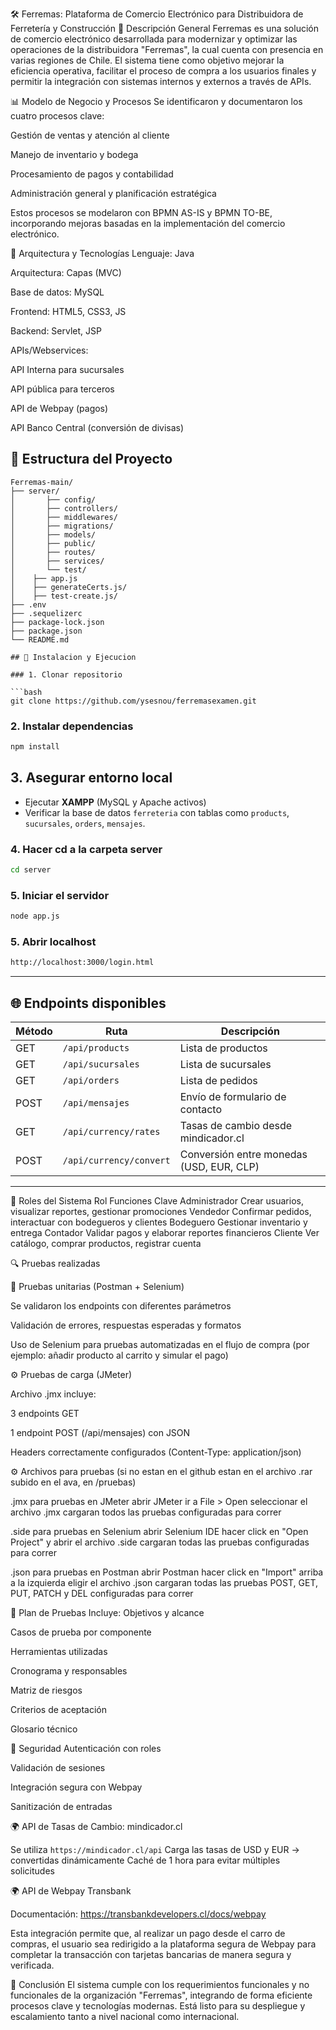🛠️ Ferremas: Plataforma de Comercio Electrónico para Distribuidora de Ferretería y Construcción
📌 Descripción General
Ferremas es una solución de comercio electrónico desarrollada para modernizar y optimizar las operaciones de la distribuidora "Ferremas", la cual cuenta con presencia en varias regiones de Chile. El sistema tiene como objetivo mejorar la eficiencia operativa, facilitar el proceso de compra a los usuarios finales y permitir la integración con sistemas internos y externos a través de APIs.

📊 Modelo de Negocio y Procesos
Se identificaron y documentaron los cuatro procesos clave:

Gestión de ventas y atención al cliente

Manejo de inventario y bodega

Procesamiento de pagos y contabilidad

Administración general y planificación estratégica

Estos procesos se modelaron con BPMN AS-IS y BPMN TO-BE, incorporando mejoras basadas en la implementación del comercio electrónico.

🧱 Arquitectura y Tecnologías
Lenguaje: Java

Arquitectura: Capas (MVC)

Base de datos: MySQL

Frontend: HTML5, CSS3, JS

Backend: Servlet, JSP

APIs/Webservices:

API Interna para sucursales

API pública para terceros

API de Webpay (pagos)

API Banco Central (conversión de divisas)


## 📁 Estructura del Proyecto

```
Ferremas-main/
├── server/
│       ├── config/
│       ├── controllers/
│       ├── middlewares/
│       ├── migrations/
│       ├── models/
│       ├── public/
│       ├── routes/
│       ├── services/
│       └── test/
│    ├── app.js
│    ├── generateCerts.js/
│    ├── test-create.js/
├── .env
├── .sequelizerc
├── package-lock.json
├── package.json
└── README.md

## 🚀 Instalacion y Ejecucion

### 1. Clonar repositorio

```bash
git clone https://github.com/ysesnou/ferremasexamen.git
```

### 2. Instalar dependencias

```bash
npm install
```

## 3. Asegurar entorno local

- Ejecutar **XAMPP** (MySQL y Apache activos)
- Verificar la base de datos `ferreteria` con tablas como `products`, `sucursales`, `orders`, `mensajes`.

### 4. Hacer cd a la carpeta server 

```bash
cd server
```

### 5. Iniciar el servidor

```bash
node app.js
```

### 5. Abrir localhost

```bash
http://localhost:3000/login.html
```

---

## 🌐 Endpoints disponibles

| Método | Ruta                          | Descripción                        |
|--------|-------------------------------|------------------------------------|
| GET    | `/api/products`              | Lista de productos                 |
| GET    | `/api/sucursales`           | Lista de sucursales                |
| GET    | `/api/orders`               | Lista de pedidos                   |
| POST   | `/api/mensajes`             | Envío de formulario de contacto    |
| GET    | `/api/currency/rates`       | Tasas de cambio desde mindicador.cl |
| POST   | `/api/currency/convert`     | Conversión entre monedas (USD, EUR, CLP) |

---



👤 Roles del Sistema
Rol	Funciones Clave
Administrador	Crear usuarios, visualizar reportes, gestionar promociones
Vendedor	    Confirmar pedidos, interactuar con bodegueros y clientes
Bodeguero	    Gestionar inventario y entrega
Contador	    Validar pagos y elaborar reportes financieros
Cliente	        Ver catálogo, comprar productos, registrar cuenta

🔍 Pruebas realizadas

🧪 Pruebas unitarias (Postman + Selenium)

Se validaron los endpoints con diferentes parámetros

Validación de errores, respuestas esperadas y formatos

Uso de Selenium  para pruebas automatizadas en el flujo de compra (por ejemplo: añadir producto al carrito y simular el pago)

⚙️ Pruebas de carga (JMeter)

Archivo .jmx incluye:

3 endpoints GET

1 endpoint POST (/api/mensajes) con JSON

Headers correctamente configurados (Content-Type: application/json)

⚙️ Archivos para pruebas (si no estan en el github estan en el archivo .rar subido en el ava, en /pruebas)

.jmx para pruebas en JMeter
    abrir JMeter
    ir a File > Open
    seleccionar el archivo .jmx
    cargaran todos las pruebas configuradas para correr

.side para pruebas en Selenium
    abrir Selenium IDE
    hacer click en "Open Project" y abrir el archivo .side
    cargaran todas las pruebas configuradas para correr

.json para pruebas en Postman
    abrir Postman
    hacer click en "Import" arriba a la izquierda
    eligir el archivo .json 
    cargaran todas las pruebas POST, GET, PUT, PATCH y DEL configuradas para correr

🧾 Plan de Pruebas Incluye:
Objetivos y alcance

Casos de prueba por componente

Herramientas utilizadas

Cronograma y responsables

Matriz de riesgos

Criterios de aceptación

Glosario técnico

🔐 Seguridad
Autenticación con roles

Validación de sesiones

Integración segura con Webpay

Sanitización de entradas

🌍 API de Tasas de Cambio: mindicador.cl

 Se utiliza `https://mindicador.cl/api`
 Carga las tasas de USD y EUR → convertidas dinámicamente
Caché de 1 hora para evitar múltiples solicitudes

🌍 API de Webpay Transbank

Documentación: https://transbankdevelopers.cl/docs/webpay

Esta integración permite que, al realizar un pago desde el carro de compras, el usuario sea redirigido a la plataforma segura de Webpay para completar la transacción con tarjetas bancarias de manera segura y verificada.



🧠 Conclusión
El sistema cumple con los requerimientos funcionales y no funcionales de la organización "Ferremas", integrando de forma eficiente procesos clave y tecnologías modernas. Está listo para su despliegue y escalamiento tanto a nivel nacional como internacional.